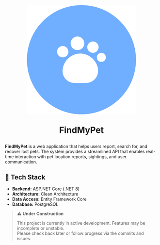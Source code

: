 <h1 align="center">
    <img src="./assets/Logo.svg" />
    <p>FindMyPet</p>
</h1>

**FindMyPet** is a web application that helps users report, search for, and recover lost pets. The system provides a streamlined API that enables real-time interaction with pet location reports, sightings, and user communication.

## 🔧 Tech Stack

- **Backend:** ASP.NET Core (.NET 8)
- **Architecture:** Clean Architecture
- **Data Access:** Entity Framework Core
- **Database:** PostgreSQL

> ⚠️ **Under Construction**
>
> This project is currently in active development. Features may be incomplete or unstable.  
> Please check back later or follow progress via the commits and issues.
